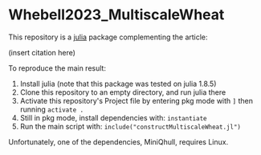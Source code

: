 # Whebell2023_MultiscaleWheat

This repository is a [julia](https://julialang.org) package complementing the article:

(insert citation here)

To reproduce the main result:
1. Install julia (note that this package was tested on julia 1.8.5)
2. Clone this repository to an empty directory, and run julia there
3. Activate this repository's Project file by entering pkg mode with `]` then running `activate .`
4. Still in pkg mode, install dependencies with: `instantiate`
5. Run the main script with: `include("constructMultiscaleWheat.jl")`

Unfortunately, one of the dependencies, MiniQhull, requires Linux.
